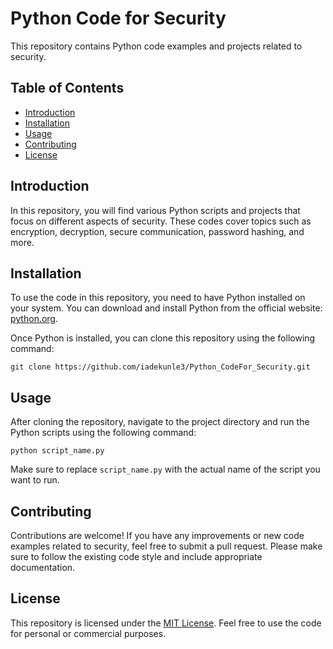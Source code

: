 # Python Code for Security

This repository contains Python code examples and projects related to security. 

## Table of Contents

- [Introduction](#introduction)
- [Installation](#installation)
- [Usage](#usage)
- [Contributing](#contributing)
- [License](#license)

## Introduction

In this repository, you will find various Python scripts and projects that focus on different aspects of security. These codes cover topics such as encryption, decryption, secure communication, password hashing, and more.

## Installation

To use the code in this repository, you need to have Python installed on your system. You can download and install Python from the official website: [python.org](https://www.python.org/).

Once Python is installed, you can clone this repository using the following command:

```
git clone https://github.com/iadekunle3/Python_CodeFor_Security.git
```

## Usage

After cloning the repository, navigate to the project directory and run the Python scripts using the following command:

```
python script_name.py
```

Make sure to replace `script_name.py` with the actual name of the script you want to run.

## Contributing

Contributions are welcome! If you have any improvements or new code examples related to security, feel free to submit a pull request. Please make sure to follow the existing code style and include appropriate documentation.

## License

This repository is licensed under the [MIT License](LICENSE). Feel free to use the code for personal or commercial purposes.
